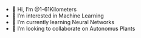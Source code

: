 - 👋 Hi, I’m @1-61Kilometers
- 👀 I’m interested in Machine Learning
- 🌱 I’m currently learning Neural Networks
- 💞️ I’m looking to collaborate on Autonomus Plants 

<!---
1-61Kilometers/1-61Kilometers is a ✨ special ✨ repository because its `README.md` (this file) appears on your GitHub profile.
You can click the Preview link to take a look at your changes.
--->
